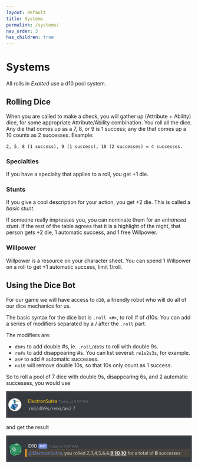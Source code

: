 ```yaml
---
layout: default
title: Systems
permalink: /systems/
nav_order: 3
has_children: true
---
```


# Systems

All rolls in _Exalted_ use a d10 pool system.

## Rolling Dice

When you are called to make a check, you will gather up (Attribute + Ability)
dice, for some appropriate Attribute/Ability combination. You roll all the dice.
Any die that comes up as a 7, 8, or 9 is 1 success; any die that comes up a 10
counts as 2 successes. Example:

    2, 5, 8 (1 success), 9 (1 success), 10 (2 successes) = 4 successes.

### Specialties

If you have a specialty that applies to a roll, you get +1 die.

### Stunts

If you give a cool description for your action, you get +2 die. This is called
a _basic stunt_.

If someone really impresses you, you can nominate them for an _enhanced stunt_.
If the rest of the table agrees that it is a highlight of the night, that person
gets +2 die, 1 automatic success, and 1 free Willpower.

### Willpower

Willpower is a resource on your character sheet. You can spend 1 Willpower on a
roll to get +1 automatic success, limit 1/roll.

## Using the Dice Bot

For our game we will have access to `d10`, a friendly robot who will do all of
our dice mechanics for us.

The basic syntax for the dice bot is `.roll <#>`, to roll # of d10s. You can add
a series of modifiers separated by a / after the `.roll` part.

The modifiers are:

- `db#s` to add double #s, ie. `.roll/db9s` to roll with double 9s.
- `re#s` to add disappearing #s. You can list several: `re1s2s3s`, for example.
- `as#` to add # automatic successes.
- `no10` will remove double 10s, so that 10s only count as 1 success.

So to roll a pool of 7 dice with double 9s, disappearing 6s, and 2 automatic
successes, you would use

![make a roll](./../../assets/roll.png)

and get the result

![roll result](./../../assets/result.png)
